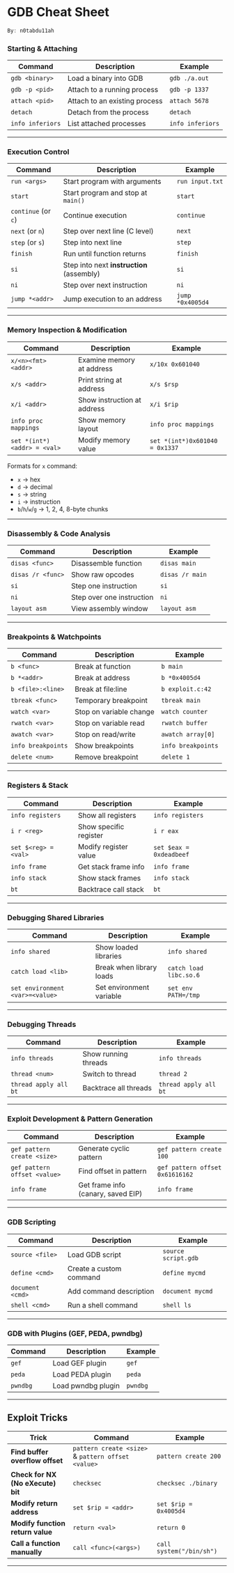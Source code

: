 # GDB Cheat Sheet

```jsx
By: n0tabdu11ah
```

### **Starting & Attaching**

|Command|Description|Example|
|---|---|---|
|`gdb <binary>`|Load a binary into GDB|`gdb ./a.out`|
|`gdb -p <pid>`|Attach to a running process|`gdb -p 1337`|
|`attach <pid>`|Attach to an existing process|`attach 5678`|
|`detach`|Detach from the process|`detach`|
|`info inferiors`|List attached processes|`info inferiors`|

---

### **Execution Control**

|Command|Description|Example|
|---|---|---|
|`run <args>`|Start program with arguments|`run input.txt`|
|`start`|Start program and stop at `main()`|`start`|
|`continue` (or `c`)|Continue execution|`continue`|
|`next` (or `n`)|Step over next line (C level)|`next`|
|`step` (or `s`)|Step into next line|`step`|
|`finish`|Run until function returns|`finish`|
|`si`|Step into next **instruction** (assembly)|`si`|
|`ni`|Step over next instruction|`ni`|
|`jump *<addr>`|Jump execution to an address|`jump *0x4005d4`|

---

### **Memory Inspection & Modification**

|Command|Description|Example|
|---|---|---|
|`x/<n><fmt> <addr>`|Examine memory at address|`x/10x 0x601040`|
|`x/s <addr>`|Print string at address|`x/s $rsp`|
|`x/i <addr>`|Show instruction at address|`x/i $rip`|
|`info proc mappings`|Show memory layout|`info proc mappings`|
|`set *(int*)<addr> = <val>`|Modify memory value|`set *(int*)0x601040 = 0x1337`|

Formats for `x` command:

- `x` → hex
- `d` → decimal
- `s` → string
- `i` → instruction
- `b`/`h`/`w`/`g` → 1, 2, 4, 8-byte chunks

---

### **Disassembly & Code Analysis**

|Command|Description|Example|
|---|---|---|
|`disas <func>`|Disassemble function|`disas main`|
|`disas /r <func>`|Show raw opcodes|`disas /r main`|
|`si`|Step one instruction|`si`|
|`ni`|Step over one instruction|`ni`|
|`layout asm`|View assembly window|`layout asm`|

---

### **Breakpoints & Watchpoints**

|Command|Description|Example|
|---|---|---|
|`b <func>`|Break at function|`b main`|
|`b *<addr>`|Break at address|`b *0x4005d4`|
|`b <file>:<line>`|Break at file:line|`b exploit.c:42`|
|`tbreak <func>`|Temporary breakpoint|`tbreak main`|
|`watch <var>`|Stop on variable change|`watch counter`|
|`rwatch <var>`|Stop on variable read|`rwatch buffer`|
|`awatch <var>`|Stop on read/write|`awatch array[0]`|
|`info breakpoints`|Show breakpoints|`info breakpoints`|
|`delete <num>`|Remove breakpoint|`delete 1`|

---

### **Registers & Stack**

|Command|Description|Example|
|---|---|---|
|`info registers`|Show all registers|`info registers`|
|`i r <reg>`|Show specific register|`i r eax`|
|`set $<reg> = <val>`|Modify register value|`set $eax = 0xdeadbeef`|
|`info frame`|Get stack frame info|`info frame`|
|`info stack`|Show stack frames|`info stack`|
|`bt`|Backtrace call stack|`bt`|

---

### **Debugging Shared Libraries**

|Command|Description|Example|
|---|---|---|
|`info shared`|Show loaded libraries|`info shared`|
|`catch load <lib>`|Break when library loads|`catch load libc.so.6`|
|`set environment <var>=<value>`|Set environment variable|`set env PATH=/tmp`|

---

### **Debugging Threads**

|Command|Description|Example|
|---|---|---|
|`info threads`|Show running threads|`info threads`|
|`thread <num>`|Switch to thread|`thread 2`|
|`thread apply all bt`|Backtrace all threads|`thread apply all bt`|

---

### **Exploit Development & Pattern Generation**

|Command|Description|Example|
|---|---|---|
|`gef pattern create <size>`|Generate cyclic pattern|`gef pattern create 100`|
|`gef pattern offset <value>`|Find offset in pattern|`gef pattern offset 0x61616162`|
|`info frame`|Get frame info (canary, saved EIP)|`info frame`|

---

### **GDB Scripting**

|Command|Description|Example|
|---|---|---|
|`source <file>`|Load GDB script|`source script.gdb`|
|`define <cmd>`|Create a custom command|`define mycmd`|
|`document <cmd>`|Add command description|`document mycmd`|
|`shell <cmd>`|Run a shell command|`shell ls`|

---

### **GDB with Plugins (GEF, PEDA, pwndbg)**

|Command|Description|Example|
|---|---|---|
|`gef`|Load GEF plugin|`gef`|
|`peda`|Load PEDA plugin|`peda`|
|`pwndbg`|Load pwndbg plugin|`pwndbg`|

---

## **Exploit Tricks**

|Trick|Command|Example|
|---|---|---|
|**Find buffer overflow offset**|`pattern create <size>` & `pattern offset <value>`|`pattern create 200`|
|**Check for NX (No eXecute) bit**|`checksec`|`checksec ./binary`|
|**Modify return address**|`set $rip = <addr>`|`set $rip = 0x4005d4`|
|**Modify function return value**|`return <val>`|`return 0`|
|**Call a function manually**|`call <func>(<args>)`|`call system("/bin/sh")`|

---
